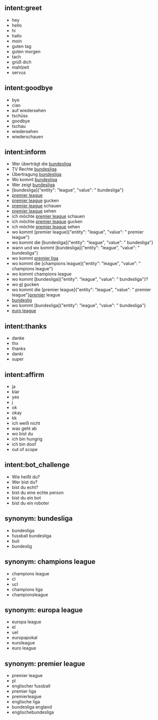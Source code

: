 ## intent:greet
- hey
- hello
- hi
- hallo
- moin
- guten tag
- guten morgen
- tach
- grüß dich
- mahlzeit
- servus

## intent:goodbye
- bye
- ciao
- auf wiedersehen
- tschüss
- goodbye
- tschau
- wiedersehen
- wiederschauen

## intent:inform
- Wer überträgt die [bundesliga](league)
- TV Rechte [bundesliga](league)
- Übertragung [bundesliga](league)
- Wo kommt [bundesliga](league)
- Wer zeigt [bundesliga](league)
- [bundesliga]{"entity": "league", "value": " bundesliga"}
- [premier league](league)
- [premier league](league) gucken
- [premier league](league) schauen
- [premier league](league) sehen
- ich möchte [premier league](league) schauen
- ich möchte [premier league](league) gucken
- ich möchte [premier league](league) sehen
- wo kommt [premier league]{"entity": "league", "value": " premier league"}
- wo kommt die [bundesliga]{"entity": "league", "value": " bundesliga"}
- wann und wo kommt [bundesliga]{"entity": "league", "value": " bundesliga"}
- wo kommt [premier liga](league)
- wo kommt die [champions league]{"entity": "league", "value": " champions league"}
- wo kommt champions league
- wo kommt [bundesliga]{"entity": "league", "value": " bundesliga"}?
- wo [el](league) gucken
- wo kommt die [premier league]{"entity": "league", "value": " premier league"}[premier](league) league
- [bundeslig](league)
- wo kommt [bundesliga]{"entity": "league", "value": " bundesliga"}
- [euro league](league)

## intent:thanks
- danke
- thx
- thanks
- danki
- super

## intent:affirm
- ja
- klar
- yes
- j
- ok
- okay
- kk
- ich weiß nicht
- was geht ab
- wo bist du
- ich bin hungrig
- ich bin doof
- out of scope

## intent:bot_challenge
- Wie heißt du?
- Wer bist du?
- bist du echt?
- bist du eine echte person
- bist du ein bot
- bist du ein roboter

## synonym: bundesliga
- bundesliga
- fussball bundesliga
- buli
- bundeslig

## synonym: champions league
- champions league
- cl
- ucl
- champions liga
- championsleague

## synonym: europa league
- europa league
- el
- uel
- europapokal
- euroleague
- euro league

## synonym: premier league
- premier league
- pl
- englischer fussball
- premier liga
- premierleague
- englische liga
- bundesliga england
- englischebundesliga
